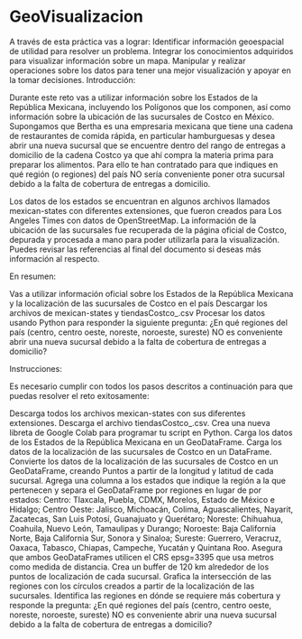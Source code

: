 # GeoVisualizacion
A través de esta práctica vas a lograr:  Identificar información geoespacial de utilidad para resolver un problema. Integrar los conocimientos adquiridos para visualizar información sobre un mapa. Manipular y realizar operaciones sobre los datos para tener una mejor visualización y apoyar en la tomar decisiones.
Introducción:



Durante este reto vas a utilizar información sobre los Estados de la República Mexicana, incluyendo los Polígonos que los componen, así como información sobre la ubicación de las sucursales de Costco en México. Supongamos que Bertha es una empresaria mexicana que tiene una cadena de restaurantes de comida rápida, en particular hamburguesas y desea abrir una nueva sucursal que se encuentre dentro del rango de entregas a domicilio de la cadena Costco ya que ahí compra la materia prima para preparar los alimentos. Para ello te han contratado para que indiques en qué región (o regiones) del país NO sería conveniente poner otra sucursal debido a la falta de cobertura de entregas a domicilio. 

 

Los datos de los estados se encuentran en algunos archivos llamados mexican-states con diferentes extensiones, que fueron creados para Los Angeles Times con datos de OpenStreetMap. La información de la ubicación de las sucursales fue recuperada de la página oficial de Costco, depurada y procesada a mano para poder utilizarla para la visualización. Puedes revisar las referencias al final del documento si deseas más información al respecto. 

 

En resumen: 

Vas a utilizar información oficial sobre los Estados de la República Mexicana y la localización de las sucursales de Costco en el país
Descargar los archivos de mexican-states y tiendasCostco_.csv
Procesar los datos usando Python para responder la siguiente pregunta:
¿En qué regiones del país (centro, centro oeste, noreste, noroeste, sureste) NO es conveniente abrir una nueva sucursal debido a la falta de cobertura de entregas a domicilio?
 

Instrucciones:

 

Es necesario cumplir con todos los pasos descritos a continuación para que puedas resolver el reto exitosamente: 

 

Descarga todos los archivos mexican-states con sus diferentes extensiones.
Descarga el archivo tiendasCostco_.csv. 
Crea una nueva libreta de Google Colab para programar tu script en Python.
Carga los datos de los Estados de la República Mexicana en un GeoDataFrame.
Carga los datos de la localización de las sucursales de Costco en un DataFrame.
Convierte los datos de la localización de las sucursales de Costco en un GeoDataFrame, creando Puntos a partir de la longitud y latitud de cada sucursal. 
Agrega una columna a los estados que indique la región a la que pertenecen y separa el GeoDataFrame por regiones en lugar de por estados:
Centro: Tlaxcala, Puebla, CDMX, Morelos, Estado de México e Hidalgo;
Centro Oeste: Jalisco, Michoacán, Colima, Aguascalientes, Nayarit, Zacatecas, San Luis Potosí, Guanajuato y Querétaro;
Noreste: Chihuahua, Coahuila, Nuevo León, Tamaulipas y Durango;
Noroeste: Baja California Norte, Baja California Sur, Sonora y Sinaloa;
Sureste: Guerrero, Veracruz, Oaxaca, Tabasco, Chiapas, Campeche, Yucatán y Quintana Roo.
Asegura que ambos GeoDataFrames utilicen el CRS epsg=3395 que usa metros como medida de distancia.
Crea un buffer de 120 km alrededor de los puntos de localización de cada sucursal. 
Grafica la intersección de las regiones con los círculos creados a partir de la localización de las sucursales. 
Identifica las regiones en dónde se requiere más cobertura y responde la pregunta: 
 ¿En qué regiones del país (centro, centro oeste, noreste, noroeste, sureste) NO es conveniente abrir una nueva sucursal debido a la falta de cobertura de entregas a domicilio?
